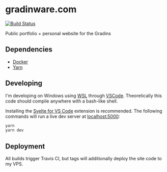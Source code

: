 # gradinware.com

[![Build Status](https://travis-ci.com/bgradin/website.svg?branch=master)](https://travis-ci.com/bgradin/website)

Public portfolio + personal website for the Gradins

## Dependencies

- [Docker](https://www.docker.com/)
- [Yarn](https://yarnpkg.com/)

## Developing

I'm developing on Windows using [WSL](https://docs.microsoft.com/en-us/windows/wsl/about) through [VSCode](https://code.visualstudio.com/). Theoretically this code should compile anywhere with a bash-like shell.

Installing the [Svelte for VS Code](https://marketplace.visualstudio.com/items?itemName=svelte.svelte-vscode) extension is recommended. The following commands will run a live dev server at [localhost:5000](http://localhost:5000):

```bash
yarn
yarn dev
```

## Deployment

All builds trigger Travis CI, but tags will additionally deploy the site code to my VPS.

